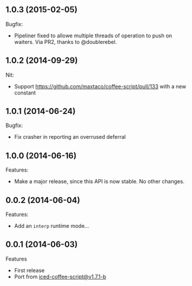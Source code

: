 ## 1.0.3 (2015-02-05)

Bugfix:
  - Pipeliner fixed to allowe multiple threads of operation to
    push on waiters.  Via PR2, thanks to @doublerebel.

## 1.0.2 (2014-09-29)

Nit:
  - Support https://github.com/maxtaco/coffee-script/pull/133 with a new constant

## 1.0.1 (2014-06-24)

Bugfix:

  - Fix crasher in reporting an overrused deferral

## 1.0.0 (2014-06-16)

Features:

  - Make a major release, since this API is now stable. No other changes.

## 0.0.2 (2014-06-04)

Features:

  - Add an `interp` runtime mode...

## 0.0.1 (2014-06-03)

Features
 
  - First release
  - Port from iced-coffee-script@v1.7.1-b

